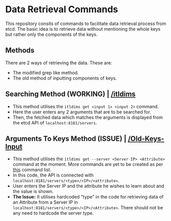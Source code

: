 # Data Retrieval Commands
This repository consits of commands to facilitate data retrieval process from etcd. The basic idea is to retrieve data without mentioning the whole keys but rather only the components of the keys.

## Methods
There are 2 ways of retrieving the data. These are:  
- The modified grep like method. 
- The old method of inputting components of keys. 

## Searching Method (WORKING) | [/itldims](https://github.com/yash-anand-fosteringlinux/itldims-cmd/tree/main/itldims)
- This method utilises the `itldims get <input 1> <input 2>` command. 
- Here the user enters any 2 arguments that are to be searched for. 
- Then, the fetched data which matches the arguments is displayed from the etcd API of `localhost:8181/servers`.

## Arguments To Keys Method (ISSUE) | [/Old-Keys-Input](https://github.com/yash-anand-fosteringlinux/Commands-and-Outputs/tree/main/Old-Keys-Input)
- This method utilises the `itldims get --server <Server IP> <Attribute>` command at the moment. More commands are yet to be created as per [this](https://github.com/yash-anand-fosteringlinux/Commands-and-Outputs/blob/main/Old-Keys-Input/ListOfCommands.md) command list. 
- In this code, the API is connected with `localhost:8181/servers/<type>/<IP>/<attribute>`.
- User enters the Server IP and the attribute he wishes to learn about and the value is shown.
- **The Issue:** It utilises hardcoded "type" in the code for retrieving data of an Attribute from a Server IP in `localhost:8181/servers/<type>/<IP>/<Attribute>`. There should not be any need to hardcode the server type.
